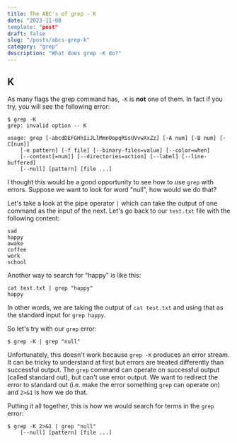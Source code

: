 ```yaml
---
title: The ABC's of grep - K
date: "2023-11-08
template: "post"
draft: false
slug: "/posts/abcs-grep-k"
category: "grep"
description: "What does grep -K do?"
---
```

K
--
As many flags the grep command has, `-K` is **not** one of them.
In fact if you try, you will see the following error:
```
$ grep -K
grep: invalid option -- K

usage: grep [-abcdDEFGHhIiJLlMmnOopqRSsUVvwXxZz] [-A num] [-B num] [-C[num]]
	[-e pattern] [-f file] [--binary-files=value] [--color=when]
	[--context[=num]] [--directories=action] [--label] [--line-buffered]
	[--null] [pattern] [file ...]

```
I thought this would be a good opportunity to see how to use `grep` with errors.
Suppose we want to look for word "null", how would we do that?

Let's take a look at the pipe operator `|` which can take the output of one command as the input of the next.  Let's go back to our `test.txt` file with the following content:
```
sad
happy
awake
coffee
work
school
```

Another way to search for "happy" is like this:
```
cat test.txt | grep "happy"
happy
```
In other words, we are taking the output of `cat test.txt` and using that as the standard input for `grep happy`.  

So let's try with our `grep` error:
```
$ grep -K | grep "null"
```

Unfortunately, this doesn't work because `grep -K` produces an error stream.  It can be tricky to understand at first but errors are treated differently than successful output.  The `grep` command can operate on successful output (called standard out), but can't use error output.  We want to redirect the error to standard out (i.e. make the error something `grep` can operate on) and `2>&1` is how we do that.

Putting it all together, this is how we would search for terms in the `grep` error:
```
$ grep -K 2>&1 | grep "null"
	[--null] [pattern] [file ...]
```
